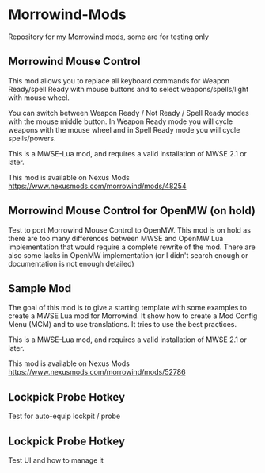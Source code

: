 # Morrowind-Mods

Repository for my Morrowind mods, some are for testing only


## Morrowind Mouse Control

This mod allows you to replace all keyboard commands for Weapon Ready/spell Ready
with mouse buttons and to select weapons/spells/light with mouse wheel.

You can switch between Weapon Ready / Not Ready / Spell Ready modes with the mouse
middle button. In Weapon Ready mode you will cycle weapons with the mouse wheel and
in Spell Ready mode you will cycle spells/powers.

This is a MWSE-Lua mod, and requires a valid installation of MWSE 2.1 or later.

This mod is available on Nexus Mods https://www.nexusmods.com/morrowind/mods/48254

## Morrowind Mouse Control for OpenMW (on hold)

Test to port Morrowind Mouse Control to OpenMW. This mod is on hold as there are too
many differences between MWSE and OpenMW Lua implementation that would require a
complete rewrite of the mod. There are also some lacks in OpenMW implementation
(or I didn't search enough or documentation is not enough detailed)

## Sample Mod

The goal of this mod is to give a starting template with some examples to create a
MWSE Lua mod for Morrowind. It show how to create a Mod Config Menu (MCM) and to
use translations. It tries to use the best practices.

This is a MWSE-Lua mod, and requires a valid installation of MWSE 2.1 or later.

This mod is available on Nexus Mods https://www.nexusmods.com/morrowind/mods/52786

## Lockpick Probe Hotkey

Test for auto-equip lockpit / probe

## Lockpick Probe Hotkey

Test UI and how to manage it
